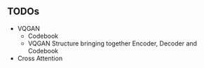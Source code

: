## TODOs
- VQGAN
    - Codebook
    - VQGAN Structure bringing together Encoder, Decoder and Codebook
- Cross Attention